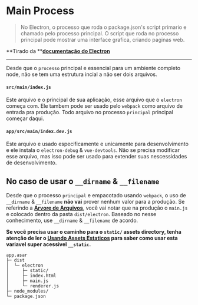 # Main Process

> No Electron, o processo que roda o package.json's script primario e chamado pelo processo principal. O script que roda no processo principal pode mostrar uma interface grafica, criando paginas web.

**Tirado da **[**documentação do Electron**](http://electron.atom.io/docs/tutorial/quick-start/#main-process)

---

Desde que o `processo` principal e essencial para um ambiente completo node, não se tem uma estrutura incial a não ser dois arquivos.

#### `src/main/index.js`

Este arquivo e o principal de sua aplicação, esse arquivo que o `electron` começa com. Ele tambem pode ser usado pelo `webpack` como arquivo de entrada pra produção. Todo arquivo no processo `principal` principal começar daqui.

#### `app/src/main/index.dev.js`

Este arquivo e usado especificamente e unicamente para desenvolvimento e ele instala o `electron-debug` & `vue-devtools`. Não se precisa modificar esse arquivo, mas isso pode ser usado para extender suas nescessidades de desenvolvimento.

## No caso de usar o `__dirname` & `__filename`

Desde que o processo `principal` e empacotado usando `webpack`, o uso de `__dirname` & `__filename` **não vai** prover nenhum valor para a produção. Se referindo a [**Arvore de Arquivos**](/file-tree.md), você vai notar que na produção o `main.js` e colocado dentro da pasta `dist/electron`. Baseado no nesse conhecimento, use `__dirname` & `__filename` de acordo.

**Se você precisa usar o caminho para o `static/` assets directory, tenha atenção de ler o **[**Usando Assets Estaticos**](/using-static-assets.md)** para saber como usar esta variavel super acessivel `__static`.**


```
app.asar
├─ dist
│  └─ electron
│     ├─ static/
│     ├─ index.html
│     ├─ main.js
│     └─ renderer.js
├─ node_modules/
└─ package.json
```
